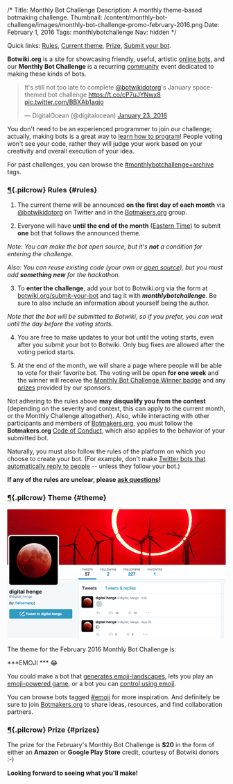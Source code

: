 /*
Title: Monthly Bot Challenge
Description: A monthly theme-based botmaking challenge.
Thumbnail: /content/monthly-bot-challenge/images/monthly-bot-challenge-promo-february-2016.png
Date: February 1, 2016
Tags: monthlybotchallenge
Nav: hidden
*/

<div class="note">
  Quick links: <a href="#rules">Rules</a>, <a href="#theme">Current theme</a>, <a href="#prizes">Prize</a>, <a href="https://botwiki.org/submit-your-bot">Submit your bot</a>.
</div>






**Botwiki.org** is a site for showcasing friendly, useful, artistic [online bots](/bots/), and our **Monthly Bot Challenge** is a recurring [community](https://botmakers.org/) event dedicated to making these kinds of bots.

<blockquote class="twitter-tweet" data-lang="en"><p lang="en" dir="ltr">It&#39;s still not too late to complete <a href="https://twitter.com/botwikidotorg">@botwikidotorg</a>&#39;s January space-themed bot challenge <a href="https://t.co/cP7uJYNwx8">https://t.co/cP7uJYNwx8</a> <a href="https://t.co/BBXAb1aqjo">pic.twitter.com/BBXAb1aqjo</a></p>&mdash; DigitalOcean (@digitalocean) <a href="https://twitter.com/digitalocean/status/690965477875589120">January 23, 2016</a></blockquote>


You don't need to be an experienced programmer to join our challenge; actually, making bots is a great way to [learn how to program](https://botwiki.org/tutorials/)! People voting won't see your code, rather they will judge your work based on your creativity and overall execution of your idea.

For past challenges, you can browse the [#monthlybotchallenge+archive](/tag/monthlybotchallenge+archive) tags.

### [¶](#rules){.pilcrow} Rules {#rules}

 1. The current theme will be announced **on the first day of each month** via [@botwikidotorg](https://twitter.com/botwikidotorg) on Twitter and in the [Botmakers.org](https://botmakers.org/) group.

 2. Everyone will have **until the end of the month** ([Eastern Time](https://www.google.com/search?q=local+time+est)) to submit **one** bot that follows the announced theme.

 *Note: You can make the bot open source, but it's **not** a condition for entering the challenge.*

 *Also: You can reuse existing code (your own or [open source](/tag/opensource)), but you must add **something new** for the hackathon.*

 3. To **enter the challenge**, add your bot to Botwiki.org via the form at [botwiki.org/submit-your-bot](https://botwiki.org/submit-your-bot) and tag it with ***monthlybotchallenge***. Be sure to also include an information about yourself being the author.

 *Note that the bot will be submitted to Botwiki, so if you prefer, you can wait until the day before the voting starts.*

 4. You are free to make updates to your bot until the voting starts, even after you submit your bot to Botwiki. Only bug fixes are allowed after the voting period starts.

 5. At the end of the month, we will share a page where people will be able to vote for their favorite bot. The voting will be open **for one week** and the winner will receive the [Monthly Bot Challenge Winner badge](/botmaker-badges/#monthly-bot-challenge-badge) and any [prizes](#prizes) provided by our sponsors.

Not adhering to the rules above **may disqualify you from the contest** (depending on the severity and context, this can apply to the current month, or the Monthly Challenge altogether). Also, while interacting with other participants and members of [Botmakers.org](https://botmakers.org/), you must follow the **Botmakers.org** [Code of Conduct](http://botmakers.org/code-of-conduct/), which also applies to the behavior of your submitted bot.

Naturally, you must also follow the rules of the platform on which you choose to create your bot. (For example, don't make [Twitter bots that automatically reply to people](https://support.twitter.com/articles/76915#replies-mentions) -- unless they follow your bot.)

**If any of the rules are unclear, please [ask questions](mailto:stefan@botwiki.org)!**

### [¶](#theme){.pilcrow} Theme {#theme}

<p class="screenshot float-right">
  <a href="/bots/twitterbots/digital_henge">
    <img src="/content/bots/twitterbots/images/digital_henge.png">
  </a>
</p>

The theme for the February 2016 Monthly Bot Challenge is: 

***EMOJI *** 😂

You could make a bot that [generates emoji-landscapes](/bots/twitterbots/letsplaysnake/), lets you play an [emoji-powered game](https://botwiki.org/bots/twitterbots/letsplaysnake/), or a bot you can [control using emoji](/bots/slackbots/glickman/).

You can browse bots tagged [#emoji](https://botwiki.org/tag/emoji) for more inspiration. And definitely be sure to join [Botmakers.org](https://botmakers.org/) to share ideas, resources, and find collaboration partners.

### [¶](#prizes){.pilcrow} Prize {#prizes}

The prize for the February's Monthly Bot Challenge is **$20** in the form of either an **Amazon** or **Google Play Store** credit, courtesy of Botwiki donors :-) 

**Looking forward to seeing what you'll make!**


<script async src="//platform.twitter.com/widgets.js" charset="utf-8"></script>
